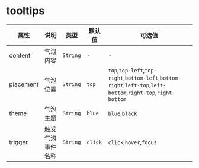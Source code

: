 # tooltips

<template>
    <y-tooltips content="fsdf">
        <y-button slot="html">blue</y-button>
    </y-tooltips>
    <y-tooltips>
    	<y-button slot="html">blue</y-button>
        <div slot="content">
            <ul>
                <li>safasdf</li>
                <li>safasdf</li>
                <li>safasdf</li>
            </ul>
        </div>
    </y-tooltips>
    <y-tooltips
        placement="top"
        trigger="hover"
        content="stset"
        theme="white"
    >
    	<y-button slot="html">blue</y-button>
        <div slot="content">
            <ul>
                <li>safasdf</li>
                <li>safasdf</li>
                <li>safasdf</li>
            </ul>
        </div>
    </y-tooltips>
    <y-tooltips
        placement="top"
        trigger="focus"
        content="stset"
        theme="white"
    >
    	<input type="text" name="name" value="" slot="html">
        <div slot="content">
            <ul>
                <li>safasdf</li>
                <li>safasdf</li>
                <li>safasdf</li>
            </ul>
        </div>
    </y-tooltips>
</template>

|    属性   |       说明       |   类型   | 默认值  |                                                    可选值                                                     |
| --------- | ---------------- | -------- | ------- | ------------------------------------------------------------------------------------------------------------- |
| content   | 气泡内容         | `String` | -       | -                                                                                                             |
| placement | 气泡位置         | `String` | `top`   | `top`,`top-left`,`top-right`,`bottom-left`,`bottom-right`,`left-top`,`left-bottom`,`right-top`,`right-bottom` |
| theme     | 气泡主题         | `String` | `blue`  | `blue`,`black`                                                                                                |
| trigger   | 触发气泡事件名称 | `String` | `click` | `click`,`hover`,`focus`                                                                                       |
